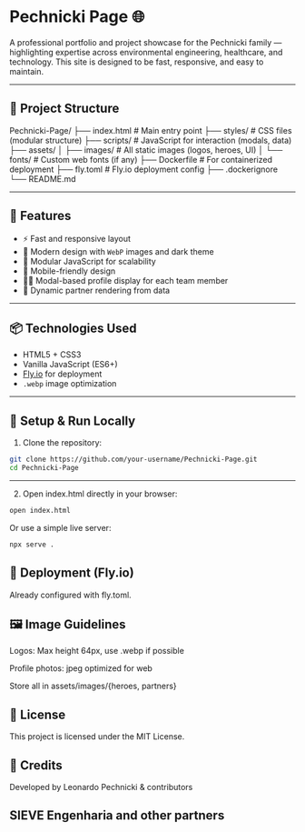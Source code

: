 # Pechnicki Page 🌐

A professional portfolio and project showcase for the Pechnicki family — highlighting expertise across environmental engineering, healthcare, and technology. This site is designed to be fast, responsive, and easy to maintain.

---

## 📁 Project Structure

Pechnicki-Page/
├── index.html # Main entry point
├── styles/ # CSS files (modular structure)
├── scripts/ # JavaScript for interaction (modals, data)
├── assets/
│ ├── images/ # All static images (logos, heroes, UI)
│ └── fonts/ # Custom web fonts (if any)
├── Dockerfile # For containerized deployment
├── fly.toml # Fly.io deployment config
├── .dockerignore
└── README.md

---

## 🚀 Features

- ⚡ Fast and responsive layout
- 🎨 Modern design with `WebP` images and dark theme
- 🧠 Modular JavaScript for scalability
- 📱 Mobile-friendly design
- 🧑‍🔬 Modal-based profile display for each team member
- 🔗 Dynamic partner rendering from data

---

## 📦 Technologies Used

- HTML5 + CSS3
- Vanilla JavaScript (ES6+)
- [Fly.io](https://fly.io/) for deployment
- `.webp` image optimization

---

## 🔧 Setup & Run Locally

1. Clone the repository:

```bash
git clone https://github.com/your-username/Pechnicki-Page.git
cd Pechnicki-Page
```
---
2. Open index.html directly in your browser:
```bash
open index.html
```
Or use a simple live server:
```bash
npx serve .
```

## 🚢 Deployment (Fly.io)
Already configured with fly.toml.

## 🖼️ Image Guidelines
Logos: Max height 64px, use .webp if possible

Profile photos: jpeg optimized for web

Store all in assets/images/{heroes, partners}

## 📄 License
This project is licensed under the MIT License.

## 🙌 Credits
Developed by Leonardo Pechnicki & contributors

SIEVE Engenharia and other partners
---